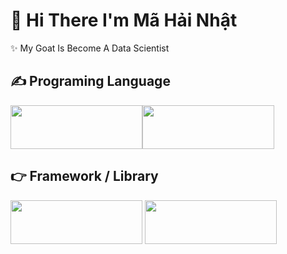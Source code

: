 <!--
### Hi there 👋
**HiAmNear/HiAmNear** is a ✨ _special_ ✨ repository because its `README.md` (this file) appears on your GitHub profile.

Here are some ideas to get you started:

- 🔭 I’m currently working on ...
- 🌱 I’m currently learning ...
- 👯 I’m looking to collaborate on ...
- 🤔 I’m looking for help with ...
- 💬 Ask me about ...
- 📫 How to reach me: ...
- 😄 Pronouns: ...
- ⚡ Fun fact: ...
-->
# 👋 Hi There I'm Mã Hải Nhật
✨ My Goat Is Become A Data Scientist

## :writing_hand: Programing Language
<img src="https://www.python.org/static/community_logos/python-logo.png" width="211" height="70"><img src="https://cdn.icon-icons.com/icons2/2699/PNG/512/jupyter_logo_icon_169453.png" width="211" height="70">
## 👉 Framework / Library
<img src="https://geeksloop.com/images/scikit.png" width="211" height="70"> <img src="https://www.vectorlogo.zone/logos/tensorflow/tensorflow-ar21.png" width="211" height="70">
